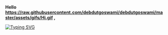 **Hello https://raw.githubusercontent.com/debdutgoswami/debdutgoswami/master/assets/gifs/Hi.gif ,**




[![Typing SVG](https://readme-typing-svg.demolab.com?font=Fira+Code&pause=1000&random=false&width=435&lines=I+am+Manan+Poddar)](https://git.io/typing-svg)
